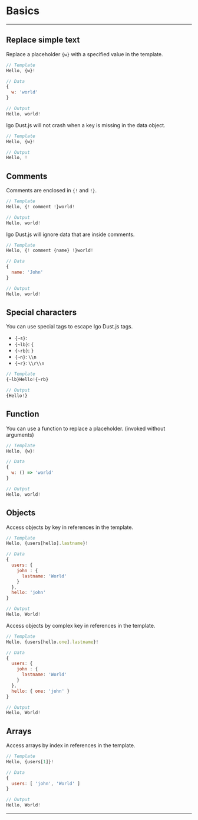 # Basics

---

## Replace simple text

Replace a placeholder `{w}` with a specified value in the template.

```js
// Template
Hello, {w}!

// Data
{ 
  w: 'world'
}

// Output
Hello, world!
```

Igo Dust.js will not crash when a key is missing in the data object.

```js
// Template
Hello, {w}!

// Output
Hello, !
```

## Comments

Comments are enclosed in `{!` and `!}`.

```js
// Template
Hello, {! comment !}world!

// Output
Hello, world!
```

Igo Dust.js will ignore data that are inside comments.

```js
// Template
Hello, {! comment {name} !}world!

// Data
{ 
  name: 'John'
}

// Output
Hello, world!
```

## Special characters

You can use special tags to escape Igo Dust.js tags.

- `{~s}`: ` `
- `{~lb}`: `{`
- `{~rb}`: `}`
- `{~n}`: `\\n`
- `{~r}`: `\\r\\n`

```js
// Template
{~lb}Hello!{~rb}

// Output
{Hello!}
```

## Function

You can use a function to replace a placeholder. (invoked without arguments)

```js
// Template
Hello, {w}!

// Data
{ 
  w: () => 'world'
}

// Output
Hello, world!
```

## Objects

Access objects by key in references in the template.

```js
// Template
Hello, {users[hello].lastname}!

// Data
{ 
  users: { 
    john : { 
      lastname: 'World' 
    }
  },
  hello: 'john'
}

// Output 
Hello, World!
```

Access objects by complex key in references in the template.

```js
// Template
Hello, {users[hello.one].lastname}!

// Data
{
  users: { 
    john : { 
      lastname: 'World' 
    }
  },
  hello: { one: 'john' } 
}

// Output 
Hello, World!
```

## Arrays

Access arrays by index in references in the template.

```js
// Template
Hello, {users[1]}!

// Data
{ 
  users: [ 'john', 'World' ]
}

// Output
Hello, World!
```


---